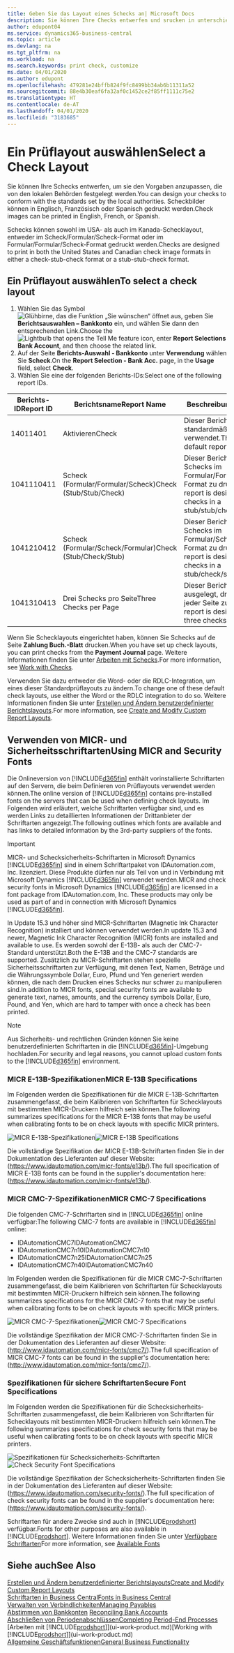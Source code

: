 ```yaml
---
title: Geben Sie das Layout eines Schecks an| Microsoft Docs
description: Sie können Ihre Checks entwerfen und srucken in unterschiedliche Formaten, um Standardwerten zu entsprechen.
author: edupont04
ms.service: dynamics365-business-central
ms.topic: article
ms.devlang: na
ms.tgt_pltfrm: na
ms.workload: na
ms.search.keywords: print check, customize
ms.date: 04/01/2020
ms.author: edupont
ms.openlocfilehash: 479281e24bffb824f9fc8499bb34ab6b11311a52
ms.sourcegitcommit: 88e4b30eaf6fa32af0c1452ce2f85ff1111c75e2
ms.translationtype: HT
ms.contentlocale: de-AT
ms.lasthandoff: 04/01/2020
ms.locfileid: "3183685"
---
```

# <a name="select-a-check-layout"></a><span data-ttu-id="a5db5-103">Ein Prüflayout auswählen</span><span class="sxs-lookup"><span data-stu-id="a5db5-103">Select a Check Layout</span></span>
<span data-ttu-id="a5db5-104">Sie können Ihre Schecks entwerfen, um sie den Vorgaben anzupassen, die von den lokalen Behörden festgelegt werden.</span><span class="sxs-lookup"><span data-stu-id="a5db5-104">You can design your checks to conform with the standards set by the local authorities.</span></span> <span data-ttu-id="a5db5-105">Scheckbilder können in Englisch, Französisch oder Spanisch gedruckt werden.</span><span class="sxs-lookup"><span data-stu-id="a5db5-105">Check images can be printed in English, French, or Spanish.</span></span>

<span data-ttu-id="a5db5-106">Schecks können sowohl im USA- als auch im Kanada-Schecklayout, entweder im Scheck/Formular/Scheck-Format oder im Formular/Formular/Scheck-Format gedruckt werden.</span><span class="sxs-lookup"><span data-stu-id="a5db5-106">Checks are designed to print in both the United States and Canadian check image formats in either a check-stub-check format or a stub-stub-check format.</span></span>

## <a name="to-select-a-check-layout"></a><span data-ttu-id="a5db5-107">Ein Prüflayout auswählen</span><span class="sxs-lookup"><span data-stu-id="a5db5-107">To select a check layout</span></span>
1. <span data-ttu-id="a5db5-108">Wählen Sie das Symbol ![Glühbirne, das die Funktion „Sie wünschen“ öffnet](media/ui-search/search_small.png "Tell Me-Funktion") aus, geben Sie **Berichtsauswahlen – Bankkonto** ein, und wählen Sie dann den entsprechenden Link.</span><span class="sxs-lookup"><span data-stu-id="a5db5-108">Choose the ![Lightbulb that opens the Tell Me feature](media/ui-search/search_small.png "Tell me what you want to do") icon, enter **Report Selections Bank Account**, and then choose the related link.</span></span>
2. <span data-ttu-id="a5db5-109">Auf der Seite **Berichts-Auswahl - Bankkonto** unter **Verwendung** wählen Sie **Scheck**.</span><span class="sxs-lookup"><span data-stu-id="a5db5-109">On the **Report Selection - Bank Acc.** page, in the **Usage** field, select **Check**.</span></span>
3. <span data-ttu-id="a5db5-110">Wählen Sie eine der folgenden Berichts-IDs:</span><span class="sxs-lookup"><span data-stu-id="a5db5-110">Select one of the following report IDs.</span></span>

| <span data-ttu-id="a5db5-111">Berichts-ID</span><span class="sxs-lookup"><span data-stu-id="a5db5-111">Report ID</span></span> | <span data-ttu-id="a5db5-112">Berichtsname</span><span class="sxs-lookup"><span data-stu-id="a5db5-112">Report Name</span></span> | <span data-ttu-id="a5db5-113">Beschreibung</span><span class="sxs-lookup"><span data-stu-id="a5db5-113">Description</span></span> |
| --- | --- | --- |
| <span data-ttu-id="a5db5-114">1401</span><span class="sxs-lookup"><span data-stu-id="a5db5-114">1401</span></span> |<span data-ttu-id="a5db5-115">Aktivieren</span><span class="sxs-lookup"><span data-stu-id="a5db5-115">Check</span></span> |<span data-ttu-id="a5db5-116">Dieser Bericht wird standardmäßig verwendet.</span><span class="sxs-lookup"><span data-stu-id="a5db5-116">This is the default report.</span></span> |
| <span data-ttu-id="a5db5-117">10411</span><span class="sxs-lookup"><span data-stu-id="a5db5-117">10411</span></span> |<span data-ttu-id="a5db5-118">Scheck (Formular/Formular/Scheck)</span><span class="sxs-lookup"><span data-stu-id="a5db5-118">Check (Stub/Stub/Check)</span></span> |<span data-ttu-id="a5db5-119">Dieser Bericht dient dazu, Schecks im Formular/Formular/Scheck-Format zu drucken.</span><span class="sxs-lookup"><span data-stu-id="a5db5-119">This report is designed to print checks in a stub/stub/check format.</span></span> |
| <span data-ttu-id="a5db5-120">10412</span><span class="sxs-lookup"><span data-stu-id="a5db5-120">10412</span></span> |<span data-ttu-id="a5db5-121">Scheck (Formular/Scheck/Formular)</span><span class="sxs-lookup"><span data-stu-id="a5db5-121">Check (Stub/Check/Stub)</span></span> |<span data-ttu-id="a5db5-122">Dieser Bericht dient dazu, Schecks im Formular/Scheck/Formular-Format zu drucken.</span><span class="sxs-lookup"><span data-stu-id="a5db5-122">This report is designed to print checks in a stub/check/stub format.</span></span> |
| <span data-ttu-id="a5db5-123">10413</span><span class="sxs-lookup"><span data-stu-id="a5db5-123">10413</span></span> |<span data-ttu-id="a5db5-124">Drei Schecks pro Seite</span><span class="sxs-lookup"><span data-stu-id="a5db5-124">Three Checks per Page</span></span> |<span data-ttu-id="a5db5-125">Dieser Bericht ist dafür ausgelegt, drei Schecks auf jeder Seite zu drucken.</span><span class="sxs-lookup"><span data-stu-id="a5db5-125">This report is designed to print three checks on each page.</span></span> |

<span data-ttu-id="a5db5-126">Wenn Sie Schecklayouts eingerichtet haben, können Sie Schecks auf de Seite **Zahlung Buch.-Blatt** drucken.</span><span class="sxs-lookup"><span data-stu-id="a5db5-126">When you have set up check layouts, you can print checks from the **Payment Journal** page.</span></span> <span data-ttu-id="a5db5-127">Weitere Informationen finden Sie unter [Arbeiten mit Schecks](payables-how-work-checks.md).</span><span class="sxs-lookup"><span data-stu-id="a5db5-127">For more information, see [Work with Checks](payables-how-work-checks.md).</span></span>

<span data-ttu-id="a5db5-128">Verwenden Sie dazu entweder die Word- oder die RDLC-Integration, um eines dieser Standardprüflayouts zu ändern.</span><span class="sxs-lookup"><span data-stu-id="a5db5-128">To change one of these default check layouts, use either the Word or the RDLC integration to do so.</span></span> <span data-ttu-id="a5db5-129">Weitere Informationen finden Sie unter [Erstellen und Ändern benutzerdefinierter Berichtslayouts](ui-how-create-custom-report-layout.md).</span><span class="sxs-lookup"><span data-stu-id="a5db5-129">For more information, see [Create and Modify Custom Report Layouts](ui-how-create-custom-report-layout.md).</span></span>

## <a name="using-micr-and-security-fonts"></a><span data-ttu-id="a5db5-130">Verwenden von MICR- und Sicherheitsschriftarten</span><span class="sxs-lookup"><span data-stu-id="a5db5-130">Using MICR and Security Fonts</span></span>
<span data-ttu-id="a5db5-131">Die Onlineversion von [!INCLUDE[d365fin](includes/d365fin_md.md)] enthält vorinstallierte Schriftarten auf den Servern, die beim Definieren von Prüflayouts verwendet werden können.</span><span class="sxs-lookup"><span data-stu-id="a5db5-131">The online version of [!INCLUDE[d365fin](includes/d365fin_md.md)] contains pre-installed fonts on the servers that can be used when defining check layouts.</span></span> <span data-ttu-id="a5db5-132">Im Folgenden wird erläutert, welche Schriftarten verfügbar sind, und es werden Links zu detaillierten Informationen der Drittanbieter der Schriftarten angezeigt.</span><span class="sxs-lookup"><span data-stu-id="a5db5-132">The following outlines which fonts are available and has links to detailed information by the 3rd-party suppliers of the fonts.</span></span>

> [!Important]
> <span data-ttu-id="a5db5-133">MICR- und Schecksicherheits-Schriftarten in Microsoft Dynamics [!INCLUDE[d365fin](includes/d365fin_md.md)] sind in einem Schriftartpaket von IDAutomation.com, Inc. lizenziert. Diese Produkte dürfen nur als Teil von und in Verbindung mit Microsoft Dynamics [!INCLUDE[d365fin](includes/d365fin_md.md)] verwendet werden.</span><span class="sxs-lookup"><span data-stu-id="a5db5-133">MICR and check security fonts in Microsoft Dynamics [!INCLUDE[d365fin](includes/d365fin_md.md)] are licensed in a font package from IDAutomation.com, Inc. These products may only be used as part of and in connection with Microsoft Dynamics [!INCLUDE[d365fin](includes/d365fin_md.md)].</span></span>

<span data-ttu-id="a5db5-134">In Update 15.3 und höher sind MICR-Schriftarten (Magnetic Ink Character Recognition) installiert und können verwendet werden.</span><span class="sxs-lookup"><span data-stu-id="a5db5-134">In update 15.3 and newer, Magnetic Ink Character Recognition (MICR) fonts are installed and available to use.</span></span> <span data-ttu-id="a5db5-135">Es werden sowohl der E-13B- als auch der CMC-7-Standard unterstützt.</span><span class="sxs-lookup"><span data-stu-id="a5db5-135">Both the E-13B and the CMC-7 standards are supported.</span></span> <span data-ttu-id="a5db5-136">Zusätzlich zu MICR-Schriftarten stehen spezielle Sicherheitsschriftarten zur Verfügung, mit denen Text, Namen, Beträge und die Währungssymbole Dollar, Euro, Pfund und Yen generiert werden können, die nach dem Drucken eines Schecks nur schwer zu manipulieren sind.</span><span class="sxs-lookup"><span data-stu-id="a5db5-136">In addition to MICR fonts, special security fonts are available to generate text, names, amounts, and the currency symbols Dollar, Euro, Pound, and Yen, which are hard to tamper with once a check has been printed.</span></span>

> [!NOTE]
> <span data-ttu-id="a5db5-137">Aus Sicherheits- und rechtlichen Gründen können Sie keine benutzerdefinierten Schriftarten in die [!INCLUDE[d365fin](includes/d365fin_md.md)]-Umgebung hochladen.</span><span class="sxs-lookup"><span data-stu-id="a5db5-137">For security and legal reasons, you cannot upload custom fonts to the [!INCLUDE[d365fin](includes/d365fin_md.md)] environment.</span></span>

### <a name="micr-e-13b-specifications"></a><span data-ttu-id="a5db5-138">MICR E-13B-Spezifikationen</span><span class="sxs-lookup"><span data-stu-id="a5db5-138">MICR E-13B Specifications</span></span>
<span data-ttu-id="a5db5-139">Im Folgenden werden die Spezifikationen für die MICR E-13B-Schriftarten zusammengefasst, die beim Kalibrieren von Schriftarten für Schecklayouts mit bestimmten MICR-Druckern hilfreich sein können.</span><span class="sxs-lookup"><span data-stu-id="a5db5-139">The following summarizes specifications for the MICR E-13B fonts that may be useful when calibrating fonts to be on check layouts with specific MICR printers.</span></span>

<span data-ttu-id="a5db5-140">![MICR E-13B-Spezifikationen](media/font_MICR_E-13B_Specifications.png "MICR E-13B-Spezifikationen")</span><span class="sxs-lookup"><span data-stu-id="a5db5-140">![MICR E-13B Specifications](media/font_MICR_E-13B_Specifications.png "MICR E-13B Specifications")</span></span>

<span data-ttu-id="a5db5-141">Die vollständige Spezifikation der MICR E-13B-Schriftarten finden Sie in der Dokumentation des Lieferanten auf dieser Website: (https://www.idautomation.com/micr-fonts/e13b/).</span><span class="sxs-lookup"><span data-stu-id="a5db5-141">The full specification of MICR E-13B fonts can be found in the supplier's documentation here: (https://www.idautomation.com/micr-fonts/e13b/).</span></span>

### <a name="micr-cmc-7-specifications"></a><span data-ttu-id="a5db5-142">MICR CMC-7-Spezifikationen</span><span class="sxs-lookup"><span data-stu-id="a5db5-142">MICR CMC-7 Specifications</span></span>
<span data-ttu-id="a5db5-143">Die folgenden CMC-7-Schriftarten sind in [!INCLUDE[d365fin](includes/d365fin_md.md)] online verfügbar:</span><span class="sxs-lookup"><span data-stu-id="a5db5-143">The following CMC-7 fonts are available in [!INCLUDE[d365fin](includes/d365fin_md.md)] online:</span></span>

- <span data-ttu-id="a5db5-144">IDAutomationCMC7</span><span class="sxs-lookup"><span data-stu-id="a5db5-144">IDAutomationCMC7</span></span>
- <span data-ttu-id="a5db5-145">IDAutomationCMC7n10</span><span class="sxs-lookup"><span data-stu-id="a5db5-145">IDAutomationCMC7n10</span></span>
- <span data-ttu-id="a5db5-146">IDAutomationCMC7n25</span><span class="sxs-lookup"><span data-stu-id="a5db5-146">IDAutomationCMC7n25</span></span>
-   <span data-ttu-id="a5db5-147">IDAutomationCMC7n40</span><span class="sxs-lookup"><span data-stu-id="a5db5-147">IDAutomationCMC7n40</span></span>

<span data-ttu-id="a5db5-148">Im Folgenden werden die Spezifikationen für die MICR CMC-7-Schriftarten zusammengefasst, die beim Kalibrieren von Schriftarten für Schecklayouts mit bestimmten MICR-Druckern hilfreich sein können.</span><span class="sxs-lookup"><span data-stu-id="a5db5-148">The following summarizes specifications for the MICR CMC-7 fonts that may be useful when calibrating fonts to be on check layouts with specific MICR printers.</span></span>

<span data-ttu-id="a5db5-149">![MICR CMC-7-Spezifikationen](media/font_MICR_CMC-7_Specifications.png "MICR CMC-7-Spezifikationen")</span><span class="sxs-lookup"><span data-stu-id="a5db5-149">![MICR CMC-7 Specifications](media/font_MICR_CMC-7_Specifications.png "MICR CMC-7 Specifications")</span></span>

<span data-ttu-id="a5db5-150">Die vollständige Spezifikation der MICR CMC-7-Schriftarten finden Sie in der Dokumentation des Lieferanten auf dieser Website: (http://www.idautomation.com/micr-fonts/cmc7/).</span><span class="sxs-lookup"><span data-stu-id="a5db5-150">The full specification of MICR CMC-7 fonts can be found in the supplier's documentation here: (http://www.idautomation.com/micr-fonts/cmc7/).</span></span>

### <a name="secure-font-specifications"></a><span data-ttu-id="a5db5-151">Spezifikationen für sichere Schriftarten</span><span class="sxs-lookup"><span data-stu-id="a5db5-151">Secure Font Specifications</span></span>
<span data-ttu-id="a5db5-152">Im Folgenden werden die Spezifikationen für die Schecksicherheits-Schriftarten zusammengefasst, die beim Kalibrieren von Schriftarten für Schecklayouts mit bestimmten MICR-Druckern hilfreich sein können.</span><span class="sxs-lookup"><span data-stu-id="a5db5-152">The following summarizes specifications for check security fonts that may be useful when calibrating fonts to be on check layouts with specific MICR printers.</span></span>

<span data-ttu-id="a5db5-153">![Spezifikationen für Schecksicherheits-Schriftarten](media/font_check-security-font_Specifications.png "Spezifikationen für Schecksicherheits-Schriftarten")</span><span class="sxs-lookup"><span data-stu-id="a5db5-153">![Check Security Font Specifications](media/font_check-security-font_Specifications.png "Check Security Font Specifications")</span></span>

<span data-ttu-id="a5db5-154">Die vollständige Spezifikation der Schecksicherheits-Schriftarten finden Sie in der Dokumentation des Lieferanten auf dieser Website: (https://www.idautomation.com/security-fonts/).</span><span class="sxs-lookup"><span data-stu-id="a5db5-154">The full specification of check security fonts can be found in the supplier's documentation here: (https://www.idautomation.com/security-fonts/).</span></span>

<span data-ttu-id="a5db5-155">Schriftarten für andere Zwecke sind auch in [!INCLUDE[prodshort](includes/prodshort.md)] verfügbar.</span><span class="sxs-lookup"><span data-stu-id="a5db5-155">Fonts for other purposes are also available in [!INCLUDE[prodshort](includes/prodshort.md)].</span></span> <span data-ttu-id="a5db5-156">Weitere Informationen finden Sie unter [Verfügbare Schriftarten](ui-fonts.md)</span><span class="sxs-lookup"><span data-stu-id="a5db5-156">For more information, see [Available Fonts](ui-fonts.md)</span></span>

## <a name="see-also"></a><span data-ttu-id="a5db5-157">Siehe auch</span><span class="sxs-lookup"><span data-stu-id="a5db5-157">See Also</span></span>
[<span data-ttu-id="a5db5-158">Erstellen und Ändern benutzerdefinierter Berichtslayouts</span><span class="sxs-lookup"><span data-stu-id="a5db5-158">Create and Modify Custom Report Layouts</span></span>](ui-how-create-custom-report-layout.md)  
[<span data-ttu-id="a5db5-159">Schriftarten in Business Central</span><span class="sxs-lookup"><span data-stu-id="a5db5-159">Fonts in Business Central</span></span>](ui-fonts.md)  
[<span data-ttu-id="a5db5-160">Verwalten von Verbindlichkeiten</span><span class="sxs-lookup"><span data-stu-id="a5db5-160">Managing Payables</span></span>](payables-manage-payables.md)  
<span data-ttu-id="a5db5-161">[Abstimmen von Bankkonten](bank-manage-bank-accounts.md) </span><span class="sxs-lookup"><span data-stu-id="a5db5-161">[Reconciling Bank Accounts](bank-manage-bank-accounts.md) </span></span>  
[<span data-ttu-id="a5db5-162">Abschließen von Periodenabschlüssen</span><span class="sxs-lookup"><span data-stu-id="a5db5-162">Completing Period-End Processes</span></span>](year-how-complete-period-end-processes.md)  
<span data-ttu-id="a5db5-163">[Arbeiten mit [!INCLUDE[prodshort](includes/prodshort.md)]](ui-work-product.md)</span><span class="sxs-lookup"><span data-stu-id="a5db5-163">[Working with [!INCLUDE[prodshort](includes/prodshort.md)]](ui-work-product.md)</span></span>  
[<span data-ttu-id="a5db5-164">Allgemeine Geschäftsfunktionen</span><span class="sxs-lookup"><span data-stu-id="a5db5-164">General Business Functionality</span></span>](ui-across-business-areas.md)

